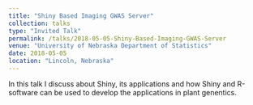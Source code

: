 ```yaml
---
title: "Shiny Based Imaging GWAS Server"
collection: talks
type: "Invited Talk"
permalink: /talks/2018-05-05-Shiny-Based-Imaging-GWAS-Server
venue: "University of Nebraska Department of Statistics"
date: 2018-05-05
location: "Lincoln, Nebraska"
---
```

In this talk I discuss about Shiny, its applications and how Shiny and R-software can be used to develop the applications in plant genentics.
